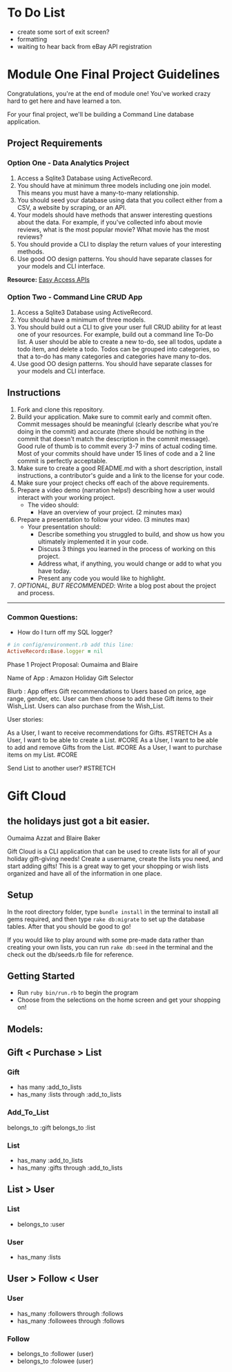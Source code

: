 # To Do List
* create some sort of exit screen?
* formatting
* waiting to hear back from eBay API registration

# Module One Final Project Guidelines

Congratulations, you're at the end of module one! You've worked crazy hard to get here and have learned a ton.

For your final project, we'll be building a Command Line database application.

## Project Requirements

### Option One - Data Analytics Project

1. Access a Sqlite3 Database using ActiveRecord.
2. You should have at minimum three models including one join model. This means you must have a many-to-many relationship.
3. You should seed your database using data that you collect either from a CSV, a website by scraping, or an API.
4. Your models should have methods that answer interesting questions about the data. For example, if you've collected info about movie reviews, what is the most popular movie? What movie has the most reviews?
5. You should provide a CLI to display the return values of your interesting methods.  
6. Use good OO design patterns. You should have separate classes for your models and CLI interface.

  **Resource:** [Easy Access APIs](https://github.com/learn-co-curriculum/easy-access-apis)

### Option Two - Command Line CRUD App

1. Access a Sqlite3 Database using ActiveRecord.
2. You should have a minimum of three models.
3. You should build out a CLI to give your user full CRUD ability for at least one of your resources. For example, build out a command line To-Do list. A user should be able to create a new to-do, see all todos, update a todo item, and delete a todo. Todos can be grouped into categories, so that a to-do has many categories and categories have many to-dos.
4. Use good OO design patterns. You should have separate classes for your models and CLI interface.

## Instructions

1. Fork and clone this repository.
2. Build your application. Make sure to commit early and commit often. Commit messages should be meaningful (clearly describe what you're doing in the commit) and accurate (there should be nothing in the commit that doesn't match the description in the commit message). Good rule of thumb is to commit every 3-7 mins of actual coding time. Most of your commits should have under 15 lines of code and a 2 line commit is perfectly acceptable.
3. Make sure to create a good README.md with a short description, install instructions, a contributor's guide and a link to the license for your code.
4. Make sure your project checks off each of the above requirements.
5. Prepare a video demo (narration helps!) describing how a user would interact with your working project.
    * The video should:
      - Have an overview of your project. (2 minutes max)
6. Prepare a presentation to follow your video. (3 minutes max)
    * Your presentation should:
      - Describe something you struggled to build, and show us how you ultimately implemented it in your code.
      - Discuss 3 things you learned in the process of working on this project.
      - Address what, if anything, you would change or add to what you have today.
      - Present any code you would like to highlight.   
7. *OPTIONAL, BUT RECOMMENDED*: Write a blog post about the project and process.

---
### Common Questions:
- How do I turn off my SQL logger?
```ruby
# in config/environment.rb add this line:
ActiveRecord::Base.logger = nil
```


Phase 1 Project Proposal: Oumaima and Blaire

Name of App :  Amazon Holiday Gift Selector

Blurb : App offers Gift recommendations to Users based on price, age range, gender, etc.
User can then choose to add these Gift items to their Wish_List. Users can also purchase
from the Wish_List. 

User stories:

As a User, I want to receive recommendations for Gifts. #STRETCH
As a User, I want to be able to create a List. #CORE
As a User, I want to be able to add and remove Gifts from the List. #CORE
As a User, I want to purchase items on my List. #CORE

Send List to another user? #STRETCH

# Gift Cloud
## the holidays just got a bit easier.

Oumaima Azzat and Blaire Baker

Gift Cloud is a CLI application that can be used to create lists for all of your holiday gift-giving needs! Create a username, create the lists you need, and start adding gifts! This is a great way to get your shopping or wish lists organized and have all of the information in one place. 

## Setup

In the root directory folder, type `bundle install` in the terminal to install all gems required, and then type `rake db:migrate` to set up the database tables. After that you should be good to go!

If you would like to play around with some pre-made data rather than creating your own lists, you can run `rake db:seed` in the terminal and the check out the db/seeds.rb file for reference.

## Getting Started

* Run `ruby bin/run.rb` to begin the program
* Choose from the selections on the home screen and get your shopping on!

## Models: 

## Gift < Purchase > List

### Gift 
* has many :add_to_lists
* has_many :lists through :add_to_lists

### Add_To_List
  belongs_to :gift
  belongs_to :list

### List
* has_many :add_to_lists
* has_many :gifts through :add_to_lists

## List > User

### List
* belongs_to :user

### User
* has_many :lists

## User > Follow < User

### User
* has_many :followers through :follows
* has_many :followees through :follows

### Follow
* belongs_to :follower (user)
* belongs_to :folowee (user)


